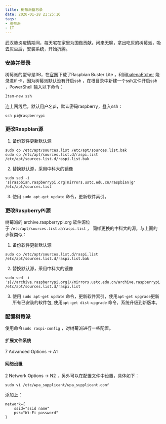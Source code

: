 ```yaml
---
title: 树莓派备忘录
date: 2020-01-28 21:25:16
tags: 
- 树莓派
- IT
---
```


武汉肺炎疫情期间，每天宅在家里为国做贡献，闲来无聊，拿出吃灰的树莓派，吸去灰尘后，安装系统，开始折腾。

### 安装并登录

树莓派的型号是3B，在[官网](https://www.raspberrypi.org/ "Teach, Learn, and Make with Raspberry Pi – Raspberry Pi" )下载了Raspbian Buster Lite ，利用[balenaEtcher](https://www.balena.io/etcher/) 烧录进tf 卡，因为树莓派默认没有开启ssh ，在根目录中新建一个ssh文件开启ssh ，PowerShell 输入以下命令：

```powershell
Item-new ssh
```

连上网线后，默认用户名pi，默认密码raspberry，登入ssh：

```shell
ssh pi@raspberrypi
```

### 更改Raspbian源

1. 备份软件更新默认源

```shell
sudo cp /etc/apt/sources.list /etc/apt/sources.list.bak
sudo cp /etc/apt/sources.list.d/raspi.list /etc/apt/sources.list.d/raspi.list.bak
```

2. 替换默认源，采用中科大的镜像

```shell
sudo sed -i 's|raspbian.raspberrypi.org|mirrors.ustc.edu.cn/raspbian|g' /etc/apt/sources.list
```

3. 使用 `sudo apt-get update` 命令，更新软件索引。 

### 更改RaspberryPi源

树莓派的 archive.raspberrypi.org 软件源位于 `/etc/apt/sources.list.d/raspi.list` ， 同样更换的中科大的源，与上面的步骤类似：

1. 备份软件更新默认源

```shell
sudo cp /etc/apt/sources.list.d/raspi.list /etc/apt/sources.list.d/raspi.list.bak
```

2. 替换默认源，采用中科大的镜像

```shell
sudo sed -i 's|//archive.raspberrypi.org|//mirrors.ustc.edu.cn/archive.raspberrypi.org|g' /etc/apt/sources.list.d/raspi.list
```

3. 使用 `sudo apt-get update` 命令，更新软件索引，使用`apt-get upgrade`更新所有已安装的软件包, 使用`apt-get dist-upgrade` 命令，系统升级到新版本。

### 配置树莓派

使用命令`sudo raspi-config` ，对树莓派进行一些配置。

#### 扩展文件系统

7 Advanced Options -> A1

#### 网络设置

2 Network Options -> N2 ，另外可以在配置文件中设置，具体如下：

```shell
sudo vi /etc/wpa_supplicant/wpa_supplicant.conf
```

添加上：

```
network={
	ssid="ssid name"
	psk="Wi-Fi password"
}
```

